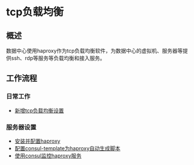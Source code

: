 # tcp负载均衡

## 概述
数据中心使用haproxy作为tcp负载均衡软件，为数据中心的虚拟机、服务器等提供ssh、rdp等服务等负载均衡和接入服务。

## 工作流程

### 日常工作

- [新增tcp负载均衡设置](add-tcp-lb.md)

### 服务器设置

- [安装并配置haproxy](setup-haproxy.md)
- [配置consul-template为haproxy自动生成脚本](../../service-register/setting-for-generating-haproxy-config.md)
- [使用consul监控haproxy服务](../../service-register/setting-for-checking-haproxy.md)
